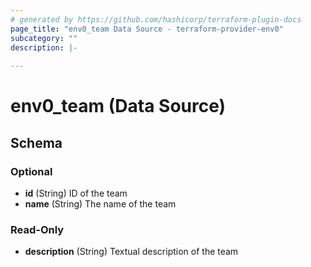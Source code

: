 ```yaml
---
# generated by https://github.com/hashicorp/terraform-plugin-docs
page_title: "env0_team Data Source - terraform-provider-env0"
subcategory: ""
description: |-
  
---
```


# env0_team (Data Source)





<!-- schema generated by tfplugindocs -->
## Schema

### Optional

- **id** (String) ID of the team
- **name** (String) The name of the team

### Read-Only

- **description** (String) Textual description of the team


